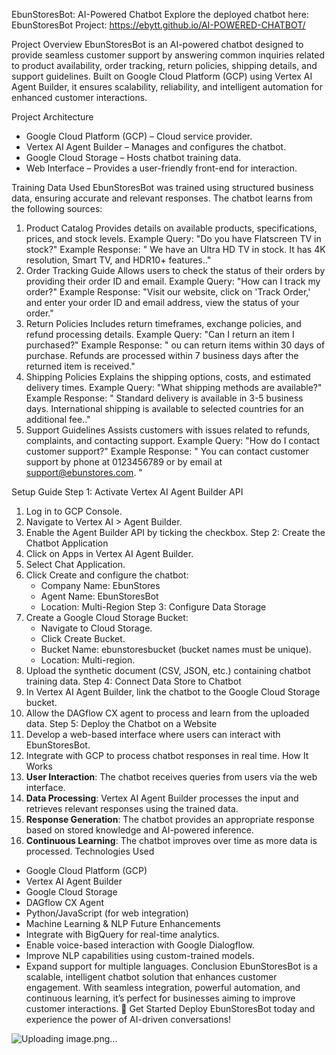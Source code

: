 EbunStoresBot: AI-Powered Chatbot
Explore the deployed chatbot here: 
EbunStoresBot Project: https://ebytt.github.io/AI-POWERED-CHATBOT/

Project Overview
EbunStoresBot is an AI-powered chatbot designed to provide seamless customer support by answering common inquiries related to product availability, order tracking, return policies, shipping details, and support guidelines. Built on Google Cloud Platform (GCP) using Vertex AI Agent Builder, it ensures scalability, reliability, and intelligent automation for enhanced customer interactions.

Project Architecture
- Google Cloud Platform (GCP) – Cloud service provider.
- Vertex AI Agent Builder – Manages and configures the chatbot.
- Google Cloud Storage – Hosts chatbot training data.
- Web Interface – Provides a user-friendly front-end for interaction.

Training Data Used
EbunStoresBot was trained using structured business data, ensuring accurate and relevant responses. The chatbot learns from the following sources:
1. Product Catalog
Provides details on available products, specifications, prices, and stock levels.
Example Query: "Do you have Flatscreen TV  in stock?"
Example Response: " We have an Ultra HD TV in stock. It has 4K resolution, Smart TV, and HDR10+ features.."
2. Order Tracking Guide
Allows users to check the status of their orders by providing their order ID and email.
Example Query: "How can I track my order?"
Example Response: "Visit our website, click on 'Track Order,' and enter your order ID and email address, view the status of your order."
3. Return Policies
Includes return timeframes, exchange policies, and refund processing details.
Example Query: "Can I return an item I purchased?"
Example Response: " ou can return items within 30 days of purchase. Refunds are processed within 7 business days after the returned item is received."
4. Shipping Policies
Explains the shipping options, costs, and estimated delivery times.
Example Query: "What shipping methods are available?"
Example Response: " Standard delivery is available in 3-5 business days. International shipping is available to selected countries for an additional fee.."
5. Support Guidelines
Assists customers with issues related to refunds, complaints, and contacting support.
Example Query: "How do I contact customer support?"
Example Response: " You can contact customer support by phone at 0123456789 or by email at support@ebunstores.com.  "

Setup Guide
Step 1: Activate Vertex AI Agent Builder API
1. Log in to GCP Console.
2. Navigate to Vertex AI > Agent Builder.
3. Enable the Agent Builder API by ticking the checkbox.
Step 2: Create the Chatbot Application
1. Click on Apps in Vertex AI Agent Builder.
2. Select Chat Application.
3. Click Create and configure the chatbot:
   - Company Name: EbunStores
   - Agent Name: EbunStoresBot
   - Location: Multi-Region
Step 3: Configure Data Storage
1. Create a Google Cloud Storage Bucket:
   - Navigate to Cloud Storage.
   - Click Create Bucket.
   - Bucket Name: ebunstoresbucket (bucket names must be unique).
   - Location: Multi-region.
2. Upload the synthetic document (CSV, JSON, etc.) containing chatbot training data.
Step 4: Connect Data Store to Chatbot
1. In Vertex AI Agent Builder, link the chatbot to the Google Cloud Storage bucket.
2. Allow the DAGflow CX agent to process and learn from the uploaded data.
Step 5: Deploy the Chatbot on a Website
1. Develop a web-based interface where users can interact with EbunStoresBot.
2. Integrate with GCP to process chatbot responses in real time.
How It Works
1. **User Interaction**: The chatbot receives queries from users via the web interface.
2. **Data Processing**: Vertex AI Agent Builder processes the input and retrieves relevant responses using the trained data.
3. **Response Generation**: The chatbot provides an appropriate response based on stored knowledge and AI-powered inference.
4. **Continuous Learning**: The chatbot improves over time as more data is processed.
Technologies Used
- Google Cloud Platform (GCP)
- Vertex AI Agent Builder
- Google Cloud Storage
- DAGflow CX Agent
- Python/JavaScript (for web integration)
- Machine Learning & NLP
Future Enhancements
- Integrate with BigQuery for real-time analytics.
- Enable voice-based interaction with Google Dialogflow.
- Improve NLP capabilities using custom-trained models.
- Expand support for multiple languages.
Conclusion
EbunStoresBot is a scalable, intelligent chatbot solution that enhances customer engagement. With seamless integration, powerful automation, and continuous learning, it’s perfect for businesses aiming to improve customer interactions.
🚀 Get Started
Deploy EbunStoresBot today and experience the power of AI-driven conversations!

![Uploading image.png…]()

